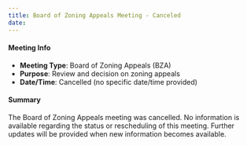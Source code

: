 ```yaml
---
title: Board of Zoning Appeals Meeting - Canceled
date: 
---
```

#### Meeting Info
* **Meeting Type**: Board of Zoning Appeals (BZA)
* **Purpose**: Review and decision on zoning appeals
* **Date/Time**: Cancelled (no specific date/time provided)

#### Summary
The Board of Zoning Appeals meeting was cancelled. No information is available regarding the status or rescheduling of this meeting. Further updates will be provided when new information becomes available.

